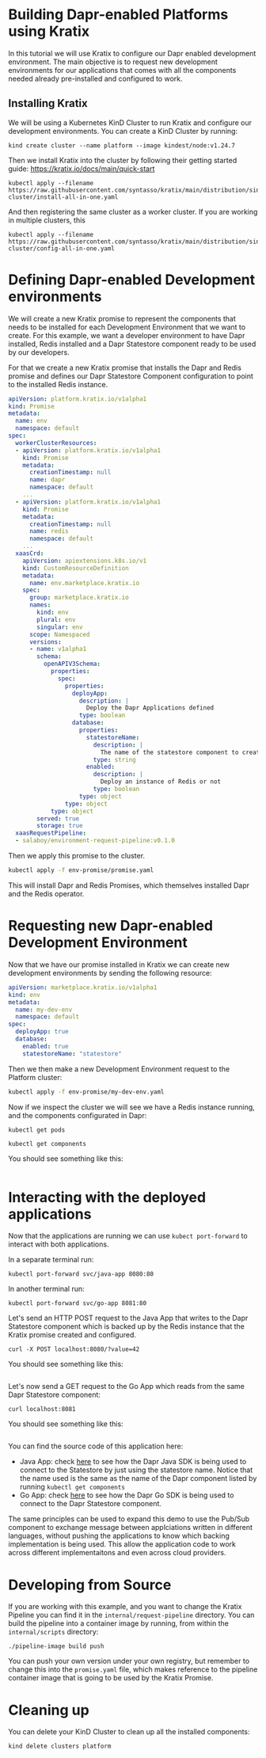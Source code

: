 # Building Dapr-enabled Platforms using Kratix

In this tutorial we will use Kratix to configure our Dapr enabled development environment. 
The main objective is to request new development environments for our applications that comes with all the components needed already pre-installed and configured to work. 

## Installing Kratix 

We will be using a Kubernetes KinD Cluster to run Kratix and configure our development environments. You can create a KinD Cluster by running: 

```
kind create cluster --name platform --image kindest/node:v1.24.7
```

Then we install Kratix into the cluster by following their getting started guide: https://kratix.io/docs/main/quick-start

```
kubectl apply --filename https://raw.githubusercontent.com/syntasso/kratix/main/distribution/single-cluster/install-all-in-one.yaml
```

And then registering the same cluster as a worker cluster. If you are working in multiple clusters, this  

```
kubectl apply --filename https://raw.githubusercontent.com/syntasso/kratix/main/distribution/single-cluster/config-all-in-one.yaml
```
# Defining Dapr-enabled Development environments

We will create a new Kratix promise to represent the components that needs to be installed for each Development Environment that we want to create. 
For this example, we want a developer environment to have Dapr installed, Redis installed and a Dapr Statestore component ready to be used by our developers. 

For that we create a new Kratix promise that installs the Dapr and Redis promise and defines our Dapr Statestore Component configuration to point to the installed Redis instance.

```env-promise/promise.yaml
apiVersion: platform.kratix.io/v1alpha1
kind: Promise
metadata:
  name: env
  namespace: default
spec:
  workerClusterResources:
  - apiVersion: platform.kratix.io/v1alpha1
    kind: Promise
    metadata:
      creationTimestamp: null
      name: dapr
      namespace: default
    ...
  - apiVersion: platform.kratix.io/v1alpha1
    kind: Promise
    metadata:
      creationTimestamp: null
      name: redis
      namespace: default
    ...
  xaasCrd:
    apiVersion: apiextensions.k8s.io/v1
    kind: CustomResourceDefinition
    metadata:
      name: env.marketplace.kratix.io
    spec:
      group: marketplace.kratix.io
      names:
        kind: env
        plural: env
        singular: env
      scope: Namespaced
      versions:
      - name: v1alpha1
        schema:
          openAPIV3Schema:
            properties:
              spec:
                properties:
                  deployApp:
                    description: |
                      Deploy the Dapr Applications defined
                    type: boolean
                  database:
                    properties: 
                      statestoreName:
                        description: |
                          The name of the statestore component to create
                        type: string
                      enabled:
                        description: |
                          Deploy an instance of Redis or not
                        type: boolean
                    type: object
                type: object
            type: object
        served: true
        storage: true
  xaasRequestPipeline:
  - salaboy/environment-request-pipeline:v0.1.0

```

Then we apply this promise to the cluster.

```bash
kubectl apply -f env-promise/promise.yaml
```

This will install Dapr and Redis Promises, which themselves installed Dapr and
the Redis operator.


# Requesting new Dapr-enabled Development Environment

Now that we have our promise installed in Kratix we can create new development environments by sending the following resource:

```env-promise/my-dev-env.yaml
apiVersion: marketplace.kratix.io/v1alpha1
kind: env
metadata:
  name: my-dev-env
  namespace: default
spec:
  deployApp: true
  database:   
    enabled: true
    statestoreName: "statestore"

```

Then we then make a new Development Environment request to the Platform cluster:

```bash
kubectl apply -f env-promise/my-dev-env.yaml
```

Now if we inspect the cluster we will see we have a Redis instance running, and
the components configurated in Dapr:
```
kubectl get pods
```

```
kubectl get components
```

You should see something like this: 

```
```

# Interacting with the deployed applications

Now that the applications are running we can use `kubect port-forward` to interact with both applications. 

In a separate terminal run: 
```
kubectl port-forward svc/java-app 8080:80
```

In another terminal run: 

```
kubectl port-forward svc/go-app 8081:80
```

Let's send an HTTP POST request to the Java App that writes to the Dapr Statestore component which is backed up by the Redis instance that the Kratix promise created and configured.

```
curl -X POST localhost:8080/?value=42
```

You should see something like this: 
```
```

Let's now send a GET request to the Go App which reads from the same Dapr Statestore component: 

```
curl localhost:8081
```

You should see something like this: 

```
```

You can find the source code of this application here: 
- Java App: check [here]() to see how the Dapr Java SDK is being used to connect to the Statestore by just using the statestore name. Notice that the name used is the same as the name of the Dapr component listed by running `kubectl get components`
- Go App: check [here]() to see how the Dapr Go SDK is being used to connect to the Dapr Statestore component.

The same principles can be used to expand this demo to use the Pub/Sub component to exchange message between applciations written in different languages, without pushing the applications to know which backing implementation is being used. This allow the application code to work across different implementaitons and even across cloud providers.


# Developing from Source

If you are working with this example, and you want to change the Kratix Pipeline you can find it in the `internal/request-pipeline` directory. You can build the pipeline into a container image by running, from within the `internal/scripts` directory: 

```
./pipeline-image build push
```

You can push your own version under your own registry, but remember to change this into the `promise.yaml` file, which makes reference to the pipeline container image that is going to be used by the Kratix Promise. 

# Cleaning up

You can delete your KinD Cluster to clean up all the installed components: 
```
kind delete clusters platform
```